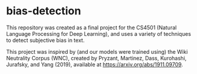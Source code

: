 # bias-detection
This repository was created as a final project for the CS4501 (Natural Language Processing for Deep Learning), and uses a variety of techniques to detect subjective bias in text. 

This project was inspired by (and our models were trained using) the Wiki Neutrality Corpus (WNC), created by Pryzant, Martinez, Dass, Kurohashi, Jurafsky, and Yang (2019), available at https://arxiv.org/abs/1911.09709.
